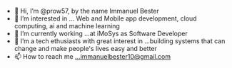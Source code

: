 - 👋 Hi, I’m @prow57, by the name Immanuel Bester
- 👀 I’m interested in ... Web and Mobile app development, cloud computing, ai and machine learning
- 🌱 I’m currently working ...at iMoSys as Software Developer
- 💞️ I’m a tech ethusiasts with great interest in ...building systems that can change and make people's lives easy and better
- 📫 How to reach me ...immanuelbester10@gmail.com

<!---
prow57/prow57 is a ✨ special ✨ repository because its `README.md` (this file) appears on your GitHub profile.
You can click the Preview link to take a look at your changes.
--->

